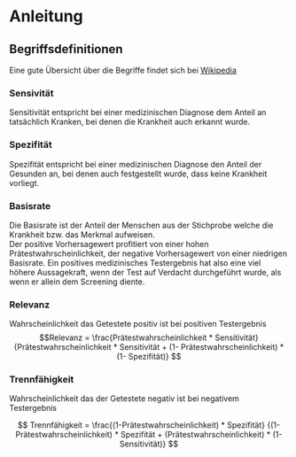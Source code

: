 # Anleitung

##  Begriffsdefinitionen
Eine gute Übersicht über die Begriffe findet sich bei [Wikipedia](https://de.wikipedia.org/wiki/Beurteilung_eines_binären_Klassifikators#Sensitivität_und_Falsch-negativ-Rate)

### Sensivität 

Sensitivität entspricht bei einer medizinischen Diagnose dem Anteil an tatsächlich Kranken, bei denen die Krankheit auch erkannt wurde.

### Spezifität

Spezifität entspricht bei einer medizinischen Diagnose den Anteil der Gesunden an, bei denen auch festgestellt wurde, dass keine Krankheit vorliegt.

### Basisrate

Die Basisrate ist der Anteil der Menschen aus der Stichprobe welche die Krankheit bzw. das Merkmal aufweisen.  
Der positive Vorhersagewert profitiert von einer hohen Prätestwahrscheinlichkeit, der negative Vorhersagewert von einer niedrigen Basisrate. Ein positives medizinisches Testergebnis hat also eine viel höhere Aussagekraft, wenn der Test auf Verdacht durchgeführt wurde, als wenn er allein dem Screening diente.

### Relevanz
 Wahrscheinlichkeit das Getestete positiv ist bei positiven Testergebnis  
$$Relevanz = \frac{Prätestwahrscheinlichkeit * Sensitivität}
{Prätestwahrscheinlichkeit * Sensitivität + (1- Prätestwahrscheinlichkeit) * (1- Spezifität)} $$

### Trennfähigkeit
 Wahrscheinlichkeit das der Getestete negativ ist bei negativem Testergebnis

$$ Trennfähigkeit = \frac{(1-Prätestwahrscheinlichkeit) * Spezifität}
{(1-Prätestwahrscheinlichkeit) * Spezifität + (Prätestwahrscheinlichkeit) * (1- Sensitivität)} $$